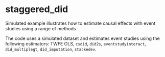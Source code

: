 # staggered_did

Simulated example illustrates how to estimate causal effects with event studies using a range of methods

The code uses a simulated dataset and estimates event studies using the following estimators: TWFE OLS, `csdid`, `did2s`, `eventstudyinteract`, `did_multiplegt`, `did_imputation`, `stackedev`.
